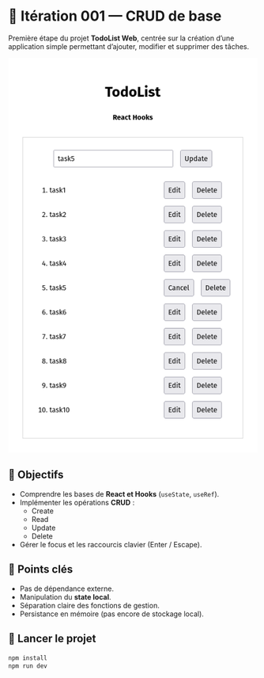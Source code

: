 # 🧩 Itération 001 — CRUD de base

Première étape du projet **TodoList Web**, centrée sur la création d’une application simple permettant d’ajouter, modifier et supprimer des tâches.

<p align="center">
  <img src="./public/screenshot.png" alt="Aperçu de la TodoList (Itération 001)" width="600" />
</p>

## 🎯 Objectifs

- Comprendre les bases de **React et Hooks** (`useState`, `useRef`).
- Implémenter les opérations **CRUD** :
  - Create
  - Read
  - Update
  - Delete
- Gérer le focus et les raccourcis clavier (Enter / Escape).

## 🧠 Points clés

- Pas de dépendance externe.
- Manipulation du **state local**.
- Séparation claire des fonctions de gestion.
- Persistance en mémoire (pas encore de stockage local).

## 🚀 Lancer le projet

```bash
npm install
npm run dev
```
